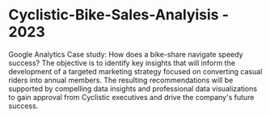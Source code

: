 # Cyclistic-Bike-Sales-Analyisis - 2023
Google Analytics Case study: How does a bike-share navigate speedy success? The objective is to identify key insights that will inform the development of a targeted marketing strategy focused on converting casual riders into annual members. The resulting recommendations will be supported by compelling data insights and professional data visualizations to gain approval from Cyclistic executives and drive the company's future success.



